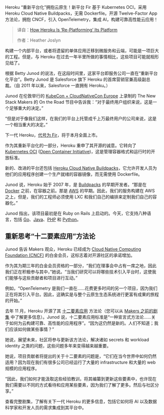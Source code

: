 <!--
title: Heroku如何“重新平台化”其平台
cover: https://cdn.thenewstack.io/media/2025/04/56e4407a-kccnc-eu-25_betty-junod_featured.png
summary: Heroku “重新平台化”拥抱云原生！新平台 Fir 基于 Kubernetes OCI，采用 Heroku Cloud Native Buildpacks，无需 Dockerfile。开源 Twelve-Factor App 方法论，拥抱 CNCF，引入 OpenTelemetry，集成 AI，构建可靠高性能云应用！
-->

Heroku “重新平台化”拥抱云原生！新平台 Fir 基于 Kubernetes OCI，采用 Heroku Cloud Native Buildpacks，无需 Dockerfile。开源 Twelve-Factor App 方法论，拥抱 CNCF，引入 OpenTelemetry，集成 AI，构建可靠高性能云应用！

> 译自：[How Heroku Is ‘Re-Platforming’ Its Platform](https://thenewstack.io/how-heroku-is-re-platforming-its-platform/)
> 
> 作者：Heather Joslyn

构建一个内部平台，或者将遗留的单体应用迁移到微服务和云端，可能是一项巨大的工程。但是，与 Heroku 在过去一年半里所做的事情相比，这些项目可能就相形见绌了。

根据 Betty Junod 的说法，在这段时间里，这家平台即服务公司一直在“重新平台化平台”。Betty Junod 是 Salesforce 旗下 Heroku 的首席营销官兼高级副总裁。（自 2011 年以来，Salesforce 一直拥有 Heroku。）

Junod 在伦敦举行的 [KubeCon + CloudNativeCon Europe](https://thenewstack.io/kubecon-cloudnativecon-eu-2025/) 上录制的 The New Stack Makers 的 On the Road 节目中告诉我：“对于最终用户组织来说，这是一个足够重大的决定。”

“但是对于像我们这样，在我们的平台上托管成千上万最终用户的公司来说，这是一个相当重大的决定。”

下一代 Heroku，[代号为 Fir](https://blog.heroku.com/heroku-fir-generally-available-new-platform-capabilities)，将于本月全面上市。

作为其重新平台化的一部分，Heroku 重申了其开源的诚意。它转向了 [Kubernetes OCI](https://thenewstack.io/kubernetes-1-31-arrives-with-new-support-for-ai-ml-networking/) ([Open Container Initiative](https://opencontainers.org/))，这是管理容器格式和运行时的开放标准。

新的、改进的平台还包括 [Heroku Cloud Native Buildpacks](https://github.com/heroku/buildpacks)，它允许开发人员为他们的应用程序创建一个生产就绪的容器镜像，而无需使用 Dockerfile。

Junod 说，Heroku 始于 2007 年，是 [Buildpacks](https://buildpacks.io/) 的早期开发者。“那是在 [Docker](https://www.docker.com/?utm_content=inline+mention) 之前，在容器之前。那是 [AWS](https://aws.amazon.com/?utm_content=inline+mention) 的早期。因此，我们的服务构建在 AWS 之上，但是，我们的工程师必须使用 LXC 和我们自己的编排来定制我们自己的容器化。”

Junod 指出，该项目最初是在 Ruby on Rails 上启动的。今天，它支持八种语言，包括 [Go](https://thenewstack.io/introduction-to-go-programming-language/)、[Java](https://thenewstack.io/introduction-to-java-programming-language/)、[PHP](https://thenewstack.io/php-creator-rasmus-lerdorf-shares-lessons-learned-from-the-last-25-years/) 和 [Python](https://thenewstack.io/python/)。

## 重新思考“十二要素应用”方法论

Junod 告诉 Makers 观众，Heroku 已经成为 [Cloud Native Computing Foundation (CNCF)](https://cncf.io/?utm_content=inline+mention) 的白金会员，这标志着对开源社区的承诺增加。

作为其为期三年的白金会员资格的一部分，“我们在理事会中占有一席之地，因此我们正在积极参与其中，”她说。“当我们研究可以将哪些技术引入平台时，这使我们能够与这些贡献者和项目进行互动。”

例如，“OpenTelemetry 是我们一直在……花费更多时间的另一个项目，因为我们正在将其引入平台。因此，这确实是与整个云原生生态系统进行更富有成果的旅程的开始。”

去年 11 月，Heroku 开源了其 [十二要素应用](https://github.com/twelve-factor/twelve-factor) 方法论（您可以从 [Makers 之前的剧集](https://thenewstack.io/heroku-moved-twelve-factor-apps-to-open-source-whats-next/) 中了解更多信息）。Junod 说，十二要素应用标准是“一种宣言式方法论……关于如何为云构建可靠、高性能的应用程序”。“因为这仍然是新的。人们不知道；我们应该如何做某些事情？”

她说，展望未来，社区将参与更新该方法论，解决诸如 secrets 和 workload identity 之类的问题，这些问题多年来变得越来越重要。

她说，项目贡献者将提出的关于十二要素的问题是，“它们在当今世界中如何仍然适用？因为现在我们有很多公司已经运行了大量的 infrastructure 和大量的 web 规模的应用程序。

“因此，我们如何才能汲取这些经验教训，将其编纂到更新这些要素中，也许现在我们需要以不同的方式看待和应用某些要素，因为我们了解了更多。然后与社区分享。”

查看完整剧集，了解有关下一代 Heroku 的更多信息，包括它如何将 AI 以及数据科学家和开发人员的需求集成到其平台中。